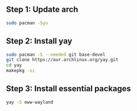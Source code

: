 ## Step 1: Update arch
```bash
sudo pacman -Syu
```
## Step 2: Install yay
```bash
sudo pacman -S --needed git base-devel
git clone https://aur.archlinux.org/yay.git
cd yay
makepkg -si
```
## Step 3: Install essential packages
```bash
yay -S eww-wayland 
```
